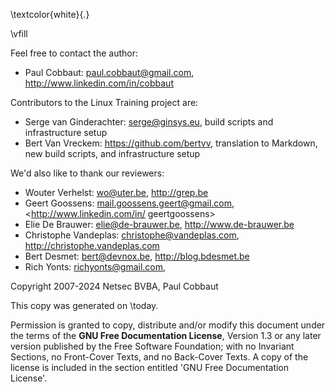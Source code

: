 \textcolor{white}{.}

\vfill

Feel free to contact the author:

- Paul Cobbaut: <paul.cobbaut@gmail.com>, <http://www.linkedin.com/in/cobbaut>

Contributors to the Linux Training project are:

- Serge van Ginderachter: <serge@ginsys.eu>, build scripts and infrastructure setup
- Bert Van Vreckem: <https://github.com/bertvv>, translation to Markdown, new build scripts, and infrastructure setup

We'd also like to thank our reviewers:

- Wouter Verhelst: <wo@uter.be>, <http://grep.be>
- Geert Goossens: <mail.goossens.geert@gmail.com>, <<http://www.linkedin.com/in/> geertgoossens>
- Elie De Brauwer: <elie@de-brauwer.be>, <http://www.de-brauwer.be>
- Christophe Vandeplas: <christophe@vandeplas.com>, <http://christophe.vandeplas.com>
- Bert Desmet: <bert@devnox.be>, <http://blog.bdesmet.be>
- Rich Yonts: <richyonts@gmail.com>,

Copyright 2007-2024 Netsec BVBA, Paul Cobbaut

This copy was generated on \today.

Permission is granted to copy, distribute and/or modify this document under the terms of the **GNU Free Documentation License**, Version 1.3 or any later version published by the Free Software Foundation; with no Invariant Sections, no Front-Cover Texts, and no Back-Cover Texts. A copy of the license is included in the section entitled 'GNU Free Documentation License'.

